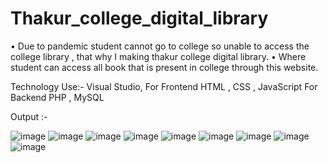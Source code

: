 # Thakur_college_digital_library
•	Due to pandemic student cannot go to college so unable to access the college library , that why I making thakur college digital library. 
•	Where student can access all book that is present in college through this website. 

Technology Use:- Visual Studio,  For Frontend  HTML , CSS , JavaScript
For Backend  PHP , MySQL

Output :-

![image](https://user-images.githubusercontent.com/80140167/185580001-40fc8e24-18bc-402e-a69f-a15edfed5f6b.png)
![image](https://user-images.githubusercontent.com/80140167/185580087-32092313-e934-42d1-aa66-1c8435c7ac59.png)
![image](https://user-images.githubusercontent.com/80140167/185580137-6ceeb366-0a50-4c11-ac48-9db601b66995.png)
![image](https://user-images.githubusercontent.com/80140167/185580163-2f5e2ccd-89e2-466f-97b8-2235094018a3.png)
![image](https://user-images.githubusercontent.com/80140167/185580204-fcdb59a2-1075-4c95-a5a5-bea0000883ac.png)
![image](https://user-images.githubusercontent.com/80140167/185580226-c836f422-0b17-4406-81dd-0c325e3d4bae.png)
![image](https://user-images.githubusercontent.com/80140167/185580253-324fb423-3804-49ae-81bc-c1c9d538e0a7.png)
![image](https://user-images.githubusercontent.com/80140167/185580274-a7cdef19-f104-4145-bf7a-ebc6c77a435a.png)
![image](https://user-images.githubusercontent.com/80140167/185580307-487e8319-02ef-4175-825f-79718ba94717.png)


